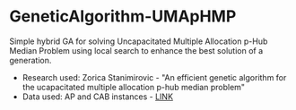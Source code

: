 # GeneticAlgorithm-UMApHMP
Simple hybrid GA for solving Uncapacitated Multiple Allocation p-Hub Median Problem using local search to enhance the best solution of a generation.

* Research used: Zorica Stanimirovic - "An efficient genetic algorithm for the ucapacitated multiple allocation p-hub median problem"
* Data used: AP and CAB instances - [LINK](https://andreas-ernst.github.io/Mathprog-ORlib/info/readmeAP.html)

